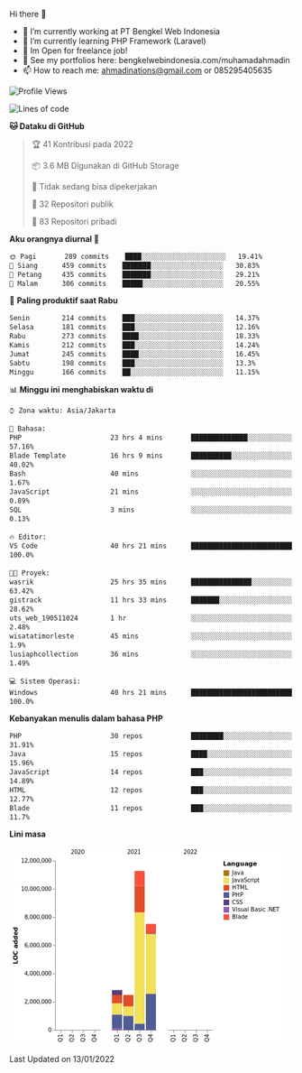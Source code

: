 Hi there 👋

- 🔭 I’m currently working at PT Bengkel Web Indonesia
- 🌱 I’m currently learning PHP Framework (Laravel)
- 📂 Im Open for freelance job!
- 🧷 See my portfolios here: bengkelwebindonesia.com/muhamadahmadin
- 📫 How to reach me: ahmadinations@gmail.com or 085295405635


<!--START_SECTION:waka-->
![Profile Views](http://img.shields.io/badge/Profil%20dilihat-0-blue)

![Lines of code](https://img.shields.io/badge/Sejak%20Hello%20World%20aku%20telah%20menulis-24%20Million%20baris%20kode-blue)

**🐱 Dataku di GitHub** 

> 🏆 41 Kontribusi pada 2022
 > 
> 📦 3.6 MB Digunakan di GitHub Storage 
 > 
> 🚫 Tidak sedang bisa dipekerjakan
 > 
> 📜 32 Repositori publik 
 > 
> 🔑 83 Repositori pribadi  
 > 
**Aku orangnya diurnal 🐤** 

```text
🌞 Pagi       289 commits    ████░░░░░░░░░░░░░░░░░░░░░   19.41% 
🌆 Siang      459 commits    ███████░░░░░░░░░░░░░░░░░░   30.83% 
🌃 Petang     435 commits    ███████░░░░░░░░░░░░░░░░░░   29.21% 
🌙 Malam      306 commits    █████░░░░░░░░░░░░░░░░░░░░   20.55%

```
📅 **Paling produktif saat Rabu** 

```text
Senin        214 commits    ███░░░░░░░░░░░░░░░░░░░░░░   14.37% 
Selasa       181 commits    ███░░░░░░░░░░░░░░░░░░░░░░   12.16% 
Rabu         273 commits    ████░░░░░░░░░░░░░░░░░░░░░   18.33% 
Kamis        212 commits    ███░░░░░░░░░░░░░░░░░░░░░░   14.24% 
Jumat        245 commits    ████░░░░░░░░░░░░░░░░░░░░░   16.45% 
Sabtu        198 commits    ███░░░░░░░░░░░░░░░░░░░░░░   13.3% 
Minggu       166 commits    ██░░░░░░░░░░░░░░░░░░░░░░░   11.15%

```


📊 **Minggu ini menghabiskan waktu di** 

```text
⌚︎ Zona waktu: Asia/Jakarta

💬 Bahasa: 
PHP                      23 hrs 4 mins       ██████████████░░░░░░░░░░░   57.16% 
Blade Template           16 hrs 9 mins       ██████████░░░░░░░░░░░░░░░   40.02% 
Bash                     40 mins             ░░░░░░░░░░░░░░░░░░░░░░░░░   1.67% 
JavaScript               21 mins             ░░░░░░░░░░░░░░░░░░░░░░░░░   0.89% 
SQL                      3 mins              ░░░░░░░░░░░░░░░░░░░░░░░░░   0.13%

🔥 Editor: 
VS Code                  40 hrs 21 mins      █████████████████████████   100.0%

🐱‍💻 Proyek: 
wasrik                   25 hrs 35 mins      ███████████████░░░░░░░░░░   63.42% 
gistrack                 11 hrs 33 mins      ███████░░░░░░░░░░░░░░░░░░   28.62% 
uts_web_190511024        1 hr                ░░░░░░░░░░░░░░░░░░░░░░░░░   2.48% 
wisatatimorleste         45 mins             ░░░░░░░░░░░░░░░░░░░░░░░░░   1.9% 
lusiaphcollection        36 mins             ░░░░░░░░░░░░░░░░░░░░░░░░░   1.49%

💻 Sistem Operasi: 
Windows                  40 hrs 21 mins      █████████████████████████   100.0%

```

**Kebanyakan menulis dalam bahasa PHP** 

```text
PHP                      30 repos            ████████░░░░░░░░░░░░░░░░░   31.91% 
Java                     15 repos            ████░░░░░░░░░░░░░░░░░░░░░   15.96% 
JavaScript               14 repos            ███░░░░░░░░░░░░░░░░░░░░░░   14.89% 
HTML                     12 repos            ███░░░░░░░░░░░░░░░░░░░░░░   12.77% 
Blade                    11 repos            ███░░░░░░░░░░░░░░░░░░░░░░   11.7%

```


**Lini masa**

![Chart not found](https://raw.githubusercontent.com/MuhamadAhmadin/MuhamadAhmadin/master/charts/bar_graph.png) 


 Last Updated on 13/01/2022
<!--END_SECTION:waka-->
